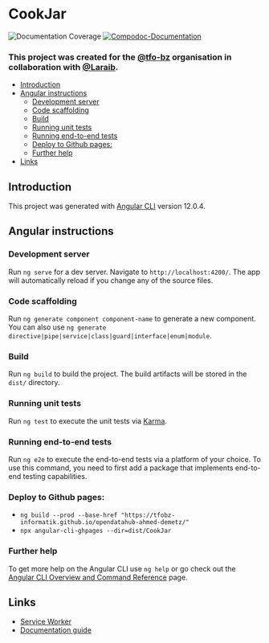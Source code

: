 # CookJar
![Documentation Coverage](https://benji377.github.io/Cookjar/images/coverage-badge-documentation.svg)
[![Compodoc-Documentation](https://github.com/Benji377/Cookjar/actions/workflows/compodoc.yml/badge.svg)](https://github.com/Benji377/Cookjar/actions/workflows/compodoc.yml)

### This project was created for the [@tfo-bz](https://github.com/tfobz-informatik) organisation in collaboration with [@Laraib](https://github.com/Lairex59).

<!-- TOC start -->
- [Introduction](#introduction)
- [Angular instructions](#angular-instructions)
  * [Development server](#development-server)
  * [Code scaffolding](#code-scaffolding)
  * [Build](#build)
  * [Running unit tests](#running-unit-tests)
  * [Running end-to-end tests](#running-end-to-end-tests)
  * [Deploy to Github pages:](#deploy-to-github-pages)
  * [Further help](#further-help)
- [Links](#links)
<!-- TOC end -->

## Introduction
This project was generated with [Angular CLI](https://github.com/angular/angular-cli) version 12.0.4.

## Angular instructions

### Development server
Run `ng serve` for a dev server. Navigate to `http://localhost:4200/`. The app will automatically reload if you change any of the source files.

### Code scaffolding
Run `ng generate component component-name` to generate a new component. You can also use `ng generate directive|pipe|service|class|guard|interface|enum|module`.

### Build
Run `ng build` to build the project. The build artifacts will be stored in the `dist/` directory.

### Running unit tests
Run `ng test` to execute the unit tests via [Karma](https://karma-runner.github.io).

### Running end-to-end tests
Run `ng e2e` to execute the end-to-end tests via a platform of your choice. To use this command, you need to first add a package that implements end-to-end testing capabilities.

### Deploy to Github pages:
- `ng build --prod --base-href "https://tfobz-informatik.github.io/opendatahub-ahmed-demetz/"`
- `npx angular-cli-ghpages --dir=dist/CookJar`

### Further help
To get more help on the Angular CLI use `ng help` or go check out the [Angular CLI Overview and Command Reference](https://angular.io/cli) page.

## Links
- [Service Worker](https://angular.io/guide/service-worker-getting-started)
- [Documentation guide](https://github.com/tfobz-informatik/opendatahub-ahmed-demetz/blob/main/DOCUMENTING.md)
